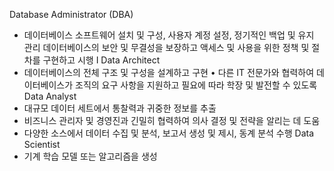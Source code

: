 Database Administrator (DBA)

- 데이터베이스 소프트웨어 설치 및 구성, 사용자 계정 설정, 정기적인 백업 및 유지 관리 데이터베이스의 보안 및 무결성을 보장하고 액세스 및 사용을 위한 정책 및 절차를 구현하고 시행
  I
  Data Architect
- 데이터베이스의 전체 구조 및 구성을 설계하고 구현
  • 다른 IT 전문가와 협력하여 데이터베이스가 조직의 요구 사항을 지원하고 필요에 따라 학장 및 발전할 수 있도록
  Data Analyst
- 대규모 데이터 세트에서 통찰력과 귀중한 정보를 추출
- 비즈니스 관리자 및 경영진과 긴밀히 협력하여 의사 결정 및 전략을 알리는 데 도움
- 다양한 소스에서 데이터 수집 및 분석, 보고서 생성 및 제시, 동계 분석 수행
  Data Scientist
- 기계 학습 모델 또는 알고리즘을 생성
